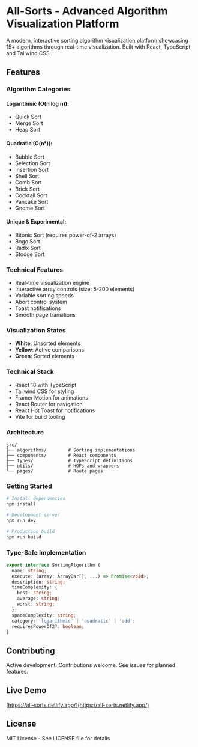 # All-Sorts - Advanced Algorithm Visualization Platform

A modern, interactive sorting algorithm visualization platform showcasing 15+ algorithms through real-time visualization. Built with React, TypeScript, and Tailwind CSS.

## Features

### Algorithm Categories

#### Logarithmic (O(n log n)):

- Quick Sort
- Merge Sort
- Heap Sort

#### Quadratic (O(n²)):

- Bubble Sort
- Selection Sort
- Insertion Sort
- Shell Sort
- Comb Sort
- Brick Sort
- Cocktail Sort
- Pancake Sort
- Gnome Sort

#### Unique & Experimental:

- Bitonic Sort (requires power-of-2 arrays)
- Bogo Sort
- Radix Sort
- Stooge Sort

### Technical Features

- Real-time visualization engine
- Interactive array controls (size: 5-200 elements)
- Variable sorting speeds
- Abort control system
- Toast notifications
- Smooth page transitions

### Visualization States

- **White**: Unsorted elements
- **Yellow**: Active comparisons
- **Green**: Sorted elements

### Technical Stack

- React 18 with TypeScript
- Tailwind CSS for styling
- Framer Motion for animations
- React Router for navigation
- React Hot Toast for notifications
- Vite for build tooling

### Architecture

```
src/
├── algorithms/        # Sorting implementations
├── components/        # React components
├── types/             # TypeScript definitions
├── utils/             # HOFs and wrappers
└── pages/             # Route pages
```

### Getting Started

```bash
# Install dependencies
npm install

# Development server
npm run dev

# Production build
npm run build
```

### Type-Safe Implementation

```typescript
export interface SortingAlgorithm {
  name: string;
  execute: (array: ArrayBar[], ...) => Promise<void>;
  description: string;
  timeComplexity: {
    best: string;
    average: string;
    worst: string;
  };
  spaceComplexity: string;
  category: 'logarithmic' | 'quadratic' | 'odd';
  requiresPowerOf2?: boolean;
}
```

## Contributing

Active development. Contributions welcome. See issues for planned features.

## Live Demo

[https://all-sorts.netlify.app/](https://all-sorts.netlify.app/)

## License

MIT License - See LICENSE file for details
